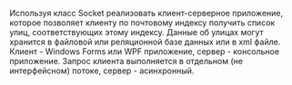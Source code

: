 Используя класс Socket реализовать клиент-серверное приложение, которое позволяет клиенту по почтовому индексу получить список улиц, соответствующих этому индексу. Данные об улицах могут хранится в файловой или реляционной базе данных или в xml файле. Клиент - Windows Forms или WPF приложение, сервер - консольное приложение. Запрос клиента выполняется в отдельном (не интерфейсном) потоке, сервер - асинхронный.
